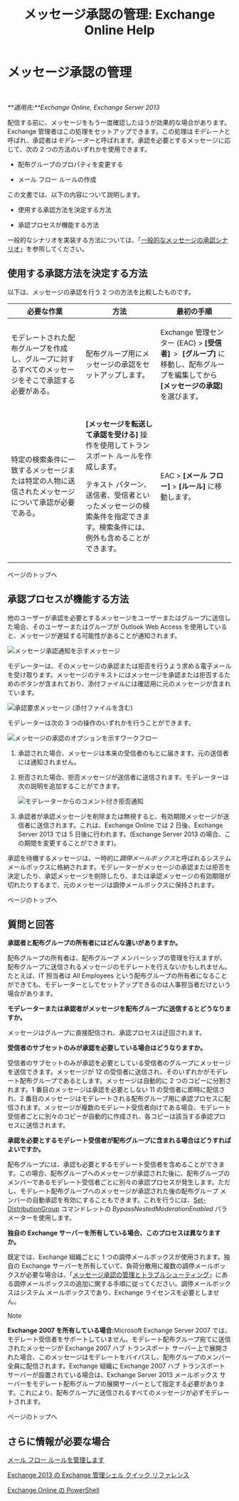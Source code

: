 ﻿---
title: 'メッセージ承認の管理: Exchange Online Help'
TOCTitle: メッセージ承認の管理
ms:assetid: 43a89f71-8002-4cb0-b3c8-1c2b2597f227
ms:mtpsurl: https://technet.microsoft.com/ja-jp/library/Dd297936(v=EXCHG.150)
ms:contentKeyID: 49896225
ms.date: 05/22/2018
mtps_version: v=EXCHG.150
ms.translationtype: HT
---

# メッセージ承認の管理

 

_**適用先:**Exchange Online, Exchange Server 2013_

配信する前に、メッセージをもう一度確認したほうが効果的な場合があります。Exchange 管理者はこの処理をセットアップできます。この処理は*モデレート*と呼ばれ、承認者は*モデレーター*と呼ばれます。承認を必要とするメッセージに応じて、次の 2 つの方法のいずれかを使用できます。

  - 配布グループのプロパティを変更する

  - メール フロー ルールの作成

この文書では、以下の内容について説明します。

  - 使用する承認方法を決定する方法

  - 承認プロセスが機能する方法

一般的なシナリオを実装する方法については、「[一般的なメッセージの承認シナリオ](common-message-approval-scenarios-exchange-2013-help.md)」を参照してください。

## 使用する承認方法を決定する方法

以下は、メッセージの承認を行う 2 つの方法を比較したものです。


<table>
<colgroup>
<col style="width: 33%" />
<col style="width: 33%" />
<col style="width: 33%" />
</colgroup>
<thead>
<tr class="header">
<th>必要な作業</th>
<th>方法</th>
<th>最初の手順</th>
</tr>
</thead>
<tbody>
<tr class="odd">
<td><p>モデレートされた配布グループを作成し、グループに対するすべてのメッセージをそこで承認する必要がある。</p></td>
<td><p>配布グループ用にメッセージの承認をセットアップします。</p></td>
<td><p>Exchange 管理センター (EAC) &gt; <strong>[受信者]</strong>  &gt;  <strong> [グループ]</strong> に移動し、配布グループを編集してから <strong>[メッセージの承認]</strong> を選びます。</p></td>
</tr>
<tr class="even">
<td><p>特定の検索条件に一致するメッセージまたは特定の人物に送信されたメッセージについて承認が必要である。</p></td>
<td><p><strong>[メッセージを転送して承認を受ける]</strong> 操作を使用してトランスポート ルールを作成します。</p>
<p>テキスト パターン、送信者、受信者といったメッセージの検索条件を指定できます。検索条件には、例外も含めることができます。</p></td>
<td><p>EAC &gt; <strong>[メール フロー]</strong> &gt; <strong>[ルール]</strong> に移動します。</p></td>
</tr>
</tbody>
</table>


ページのトップへ

## 承認プロセスが機能する方法

他のユーザーが承認を必要とするメッセージをユーザーまたはグループに送信した場合、そのユーザーまたはグループが Outlook Web Access を使用していると、メッセージが遅延する可能性があることが通知されます。

![メッセージ承認通知を示すメッセージ](images/Dd297936.80e2e5f1-0a1e-4c37-9076-794581155405(EXCHG.150).png "メッセージ承認通知を示すメッセージ")

モデレーターは、そのメッセージの承認または拒否を行うよう求める電子メールを受け取ります。メッセージのテキストにはメッセージを承認または拒否するためのボタンが含まれており、添付ファイルには確認用に元のメッセージが含まれています。

![承認要求メッセージ (添付ファイルを含む)](images/Dd297936.bf517f5a-b10e-40df-a48a-403b395b5962(EXCHG.150).png "承認要求メッセージ (添付ファイルを含む)")

モデレーターは次の 3 つの操作のいずれかを行うことができます。

![メッセージの承認のオプションを示すワークフロー](images/Dd297936.dc7a6ca9-c67d-487a-8713-4d628e07f4b3(EXCHG.150).png "メッセージの承認のオプションを示すワークフロー")

1.  承認された場合、メッセージは本来の受信者のもとに届きます。元の送信者には通知されません。

2.  拒否された場合、拒否メッセージが送信者に送信されます。モデレーターは次の説明を追加することができます。
    
    ![モデレーターからのコメント付き拒否通知](images/Dd297936.a663d36a-c67d-4155-b8f6-4b5dc8e105d9(EXCHG.150).png "モデレーターからのコメント付き拒否通知")  

3.  承認者が承認メッセージを削除または無視すると、有効期限メッセージが送信者に送信されます。これは、Exchange Online では 2 日後、Exchange Server 2013 では 5 日後に行われます。(Exchange Server 2013 の場合、この期間を変更することができます)。

承認を待機するメッセージは、一時的に*調停メールボックス*と呼ばれるシステム メールボックスに格納されます。モデレーターがメッセージの承認または拒否を決定したり、承認メッセージを削除したり、または承認メッセージの有効期限が切れたりするまで、元のメッセージは調停メールボックスに保持されます。

ページのトップへ

## 質問と回答

**承認者と配布グループの所有者にはどんな違いがありますか。**

配布グループの所有者は、配布グループ メンバーシップの管理を行えますが、配布グループに送信されるメッセージのモデレートを行えないかもしれません。たとえば、IT 担当者は All Employees という配布グループの所有者になることができても、モデレーターとしてセットアップできるのは人事担当者だけという場合があります。

**モデレーターまたは承認者がメッセージを配布グループに送信するとどうなりますか。**

メッセージはグループに直接配信され、承認プロセスは迂回されます。

**受信者のサブセットのみが承認を必要している場合はどうなりますか。**

受信者のサブセットのみが承認を必要としている受信者のグループにメッセージを送信できます。メッセージが 12 の受信者に送信され、そのいずれかがモデレート配布グループであるとします。メッセージは自動的に 2 つのコピーに分割されます。1 番目のメッセージは承認を必要としない 11 の受信者に即時に配信され、2 番目のメッセージはモデレートされる配布グループ用に承認プロセスに配信されます。メッセージが複数のモデレート受信者向けである場合、モデレート受信者ごとに別々のコピーが自動的に作成され、各コピーは該当する承認プロセスに送信されます。

**承認を必要とするモデレート受信者が配布グループに含まれる場合はどうすればよいですか。**

配布グループには、承認も必要とするモデレート受信者を含めることができます。この場合、配布グループへのメッセージが承認された後に、配布グループのメンバーであるモデレート受信者ごとに別々の承認プロセスが発生します。ただし、モデレート配布グループへのメッセージが承認された後の配布グループ メンバーの自動承認を有効にすることもできます。これを行うには、[Set-DistributionGroup](https://technet.microsoft.com/ja-jp/library/bb124955\(v=exchg.150\)) コマンドレットの *BypassNestedModerationEnabled* パラメーターを使用します。

**独自の Exchange サーバーを所有している場合、このプロセスは異なりますか。**

既定では、Exchange 組織ごとに 1 つの調停メールボックスが使用されます。独自の Exchange サーバーを所有していて、負荷分散用に複数の調停メールボックスが必要な場合は、「[メッセージ承認の管理とトラブルシューティング](manage-and-troubleshoot-message-approval-exchange-2013-help.md)」にある調停メールボックスの追加に関する手順に従ってください。調停メールボックスはシステム メールボックスであり、Exchange ライセンスを必要としません。


> [!NOTE]
> <STRONG>Exchange&nbsp;2007 を所有している場合:</STRONG>Microsoft Exchange Server 2007 では、モデレート受信者をサポートしていません。モデレート配布グループ宛てに送信されたメッセージが Exchange&nbsp;2007 ハブ トランスポート サーバー上で展開された場合、このメッセージはモデレートをバイパスし、配布グループのメンバー全員に配信されます。Exchange 組織に Exchange&nbsp;2007 ハブ トランスポート サーバーが設置されている場合は、Exchange Server 2013 メールボックス サーバーをモデレート配布グループの展開サーバーとして指定する必要があります。これにより、配布グループに送信されるすべてのメッセージが必ずモデレートされます。



ページのトップへ

## さらに情報が必要な場合

[メール フロー ルールを管理します](manage-mail-flow-rules-exchange-2013-help.md)

[Exchange 2013 の Exchange 管理シェル クイック リファレンス](exchange-management-shell-quick-reference-for-exchange-2013-exchange-2013-help.md)

[Exchange Online の PowerShell](https://technet.microsoft.com/ja-jp/library/jj200677\(v=exchg.150\))

